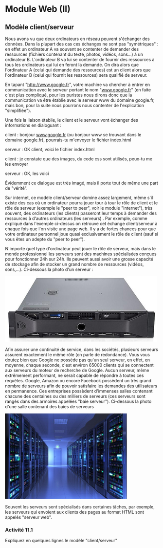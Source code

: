 # Module Web (II)
## Modèle client/serveur

Nous avons vu que deux ordinateurs en réseau peuvent s'échanger des données. Dans la plupart des cas ces échanges ne sont pas "symétriques" : en effet un ordinateur A va souvent se contenter de demander des ressources (fichiers contenant du texte, photos, vidéos, sons...) à un ordinateur B. L'ordinateur B va lui se contenter de fournir des ressources à tous les ordinateurs qui lui en feront la demande. On dira alors que l'ordinateur A (celui qui demande des ressources) est un client alors que l'ordinateur B (celui qui fournit les ressources) sera qualifié de serveur.

En tapant "http://www.google.fr", votre machine va chercher à entrer en communication avec le serveur portant le nom "www.google.fr" (en faite c'est plus compliqué, pour les puristes nous dirons donc que la communication va être établie avec le serveur www du domaine google.fr, mais bon, pour la suite nous pourrons nous contenter de l'explication "simplifiée").

Une fois la liaison établie, le client et le serveur vont échanger des informations en dialoguant :

client : bonjour www.google.fr (ou bonjour www se trouvant dans le domaine google.fr), pourrais-tu m'envoyer le fichier index.html

serveur : OK client, voici le fichier index.html

client : je constate que des images, du code css sont utilisés, peux-tu me les envoyer

serveur : OK, les voici

Évidemment ce dialogue est très imagé, mais il porte tout de même une part de "vérité".

Sur internet, ce modèle client/serveur domine assez largement, même s'il existe des cas où un ordinateur pourra jouer tour à tour le rôle de client et le rôle de serveur (exemple le "peer to peer", voir le module "Internet"), très souvent, des ordinateurs (les clients) passeront leur temps à demander des ressources à d'autres ordinateurs (les serveurs) . Par exemple, comme expliqué dans l'exemple ci-dessus on retrouve cet échange client/serveur à chaque fois que l'on visite une page web. Il y a de fortes chances pour que votre ordinateur personnel joue quasi exclusivement le rôle de client (sauf si vous êtes un adepte du "peer to peer").

N'importe quel type d'ordinateur peut jouer le rôle de serveur, mais dans le monde professionnel les serveurs sont des machines spécialisées conçues pour fonctionner 24h sur 24h. Ils peuvent aussi avoir une grosse capacité de stockage afin de stocker un grand nombre de ressources (vidéos, sons,...). Ci-dessous la photo d'un serveur :

![](/img/serveur.jpg)

Afin assurer une continuité de service, dans les sociétés, plusieurs serveurs assurent exactement le même rôle (on parle de redondance). Vous vous doutez bien que Google ne possède pas qu'un seul serveur, en effet, en moyenne, chaque seconde, c'est environ 65000 clients qui se connectent aux serveurs du moteur de recherche de Google. Aucun serveur, même extrêmement performant, ne serait capable de répondre à toutes ces requêtes. Google, Amazon ou encore Facebook possèdent un très grand nombre de serveurs afin de pouvoir satisfaire les demandes des utilisateurs en permanence. Ces entreprises possèdent d'immenses salles contenant chacune des centaines ou des milliers de serveurs (ces serveurs sont rangés dans des armoires appelées "baie serveur"). Ci-dessous la photo d'une salle contenant des baies de serveurs

![](/img/salle-serveur.jpg)

Souvent les serveurs sont spécialisés dans certaines tâches, par exemple, les serveurs qui envoient aux clients des pages au format HTML sont appelés "serveur web".

### Activité 11.1

Expliquez en quelques lignes le modèle "client/serveur"

